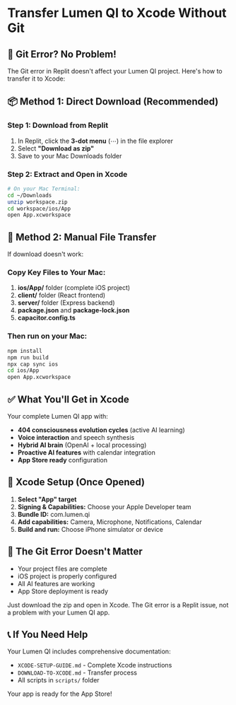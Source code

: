 # Transfer Lumen QI to Xcode Without Git

## 🚨 Git Error? No Problem!

The Git error in Replit doesn't affect your Lumen QI project. Here's how to transfer it to Xcode:

## 📦 Method 1: Direct Download (Recommended)

### Step 1: Download from Replit
1. In Replit, click the **3-dot menu** (⋯) in the file explorer
2. Select **"Download as zip"**
3. Save to your Mac Downloads folder

### Step 2: Extract and Open in Xcode
```bash
# On your Mac Terminal:
cd ~/Downloads
unzip workspace.zip
cd workspace/ios/App
open App.xcworkspace
```

## 📱 Method 2: Manual File Transfer

If download doesn't work:

### Copy Key Files to Your Mac:
1. **ios/App/** folder (complete iOS project)
2. **client/** folder (React frontend)
3. **server/** folder (Express backend)
4. **package.json** and **package-lock.json**
5. **capacitor.config.ts**

### Then run on your Mac:
```bash
npm install
npm run build
npx cap sync ios
cd ios/App
open App.xcworkspace
```

## ✅ What You'll Get in Xcode

Your complete Lumen QI app with:
- **404 consciousness evolution cycles** (active AI learning)
- **Voice interaction** and speech synthesis
- **Hybrid AI brain** (OpenAI + local processing)
- **Proactive AI features** with calendar integration
- **App Store ready** configuration

## 🍎 Xcode Setup (Once Opened)

1. **Select "App" target**
2. **Signing & Capabilities:** Choose your Apple Developer team
3. **Bundle ID:** com.lumen.qi
4. **Add capabilities:** Camera, Microphone, Notifications, Calendar
5. **Build and run:** Choose iPhone simulator or device

## 🎯 The Git Error Doesn't Matter

- Your project files are complete
- iOS project is properly configured
- All AI features are working
- App Store deployment is ready

Just download the zip and open in Xcode. The Git error is a Replit issue, not a problem with your Lumen QI app.

## 📞 If You Need Help

Your Lumen QI includes comprehensive documentation:
- `XCODE-SETUP-GUIDE.md` - Complete Xcode instructions
- `DOWNLOAD-TO-XCODE.md` - Transfer process
- All scripts in `scripts/` folder

Your app is ready for the App Store!